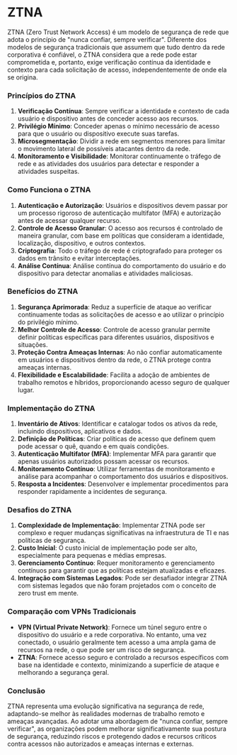 # ZTNA

ZTNA (Zero Trust Network Access) é um modelo de segurança de rede que adota o princípio de "nunca confiar, sempre verificar". Diferente dos modelos de segurança tradicionais que assumem que tudo dentro da rede corporativa é confiável, o ZTNA considera que a rede pode estar comprometida e, portanto, exige verificação contínua da identidade e contexto para cada solicitação de acesso, independentemente de onde ela se origina.

### Princípios do ZTNA

1. **Verificação Contínua**: Sempre verificar a identidade e contexto de cada usuário e dispositivo antes de conceder acesso aos recursos.
2. **Privilégio Mínimo**: Conceder apenas o mínimo necessário de acesso para que o usuário ou dispositivo execute suas tarefas.
3. **Microsegmentação**: Dividir a rede em segmentos menores para limitar o movimento lateral de possíveis atacantes dentro da rede.
4. **Monitoramento e Visibilidade**: Monitorar continuamente o tráfego de rede e as atividades dos usuários para detectar e responder a atividades suspeitas.

### Como Funciona o ZTNA

1. **Autenticação e Autorização**: Usuários e dispositivos devem passar por um processo rigoroso de autenticação multifator (MFA) e autorização antes de acessar qualquer recurso.
2. **Controle de Acesso Granular**: O acesso aos recursos é controlado de maneira granular, com base em políticas que consideram a identidade, localização, dispositivo, e outros contextos.
3. **Criptografia**: Todo o tráfego de rede é criptografado para proteger os dados em trânsito e evitar interceptações.
4. **Análise Contínua**: Análise contínua do comportamento do usuário e do dispositivo para detectar anomalias e atividades maliciosas.

### Benefícios do ZTNA

1. **Segurança Aprimorada**: Reduz a superfície de ataque ao verificar continuamente todas as solicitações de acesso e ao utilizar o princípio do privilégio mínimo.
2. **Melhor Controle de Acesso**: Controle de acesso granular permite definir políticas específicas para diferentes usuários, dispositivos e situações.
3. **Proteção Contra Ameaças Internas**: Ao não confiar automaticamente em usuários e dispositivos dentro da rede, o ZTNA protege contra ameaças internas.
4. **Flexibilidade e Escalabilidade**: Facilita a adoção de ambientes de trabalho remotos e híbridos, proporcionando acesso seguro de qualquer lugar.

### Implementação do ZTNA

1. **Inventário de Ativos**: Identificar e catalogar todos os ativos da rede, incluindo dispositivos, aplicativos e dados.
2. **Definição de Políticas**: Criar políticas de acesso que definem quem pode acessar o quê, quando e em quais condições.
3. **Autenticação Multifator (MFA)**: Implementar MFA para garantir que apenas usuários autorizados possam acessar os recursos.
4. **Monitoramento Contínuo**: Utilizar ferramentas de monitoramento e análise para acompanhar o comportamento dos usuários e dispositivos.
5. **Resposta a Incidentes**: Desenvolver e implementar procedimentos para responder rapidamente a incidentes de segurança.

### Desafios do ZTNA

1. **Complexidade de Implementação**: Implementar ZTNA pode ser complexo e requer mudanças significativas na infraestrutura de TI e nas políticas de segurança.
2. **Custo Inicial**: O custo inicial de implementação pode ser alto, especialmente para pequenas e médias empresas.
3. **Gerenciamento Contínuo**: Requer monitoramento e gerenciamento contínuos para garantir que as políticas estejam atualizadas e eficazes.
4. **Integração com Sistemas Legados**: Pode ser desafiador integrar ZTNA com sistemas legados que não foram projetados com o conceito de zero trust em mente.

### Comparação com VPNs Tradicionais

- **VPN (Virtual Private Network)**: Fornece um túnel seguro entre o dispositivo do usuário e a rede corporativa. No entanto, uma vez conectado, o usuário geralmente tem acesso a uma ampla gama de recursos na rede, o que pode ser um risco de segurança.
- **ZTNA**: Fornece acesso seguro e controlado a recursos específicos com base na identidade e contexto, minimizando a superfície de ataque e melhorando a segurança geral.

### Conclusão

ZTNA representa uma evolução significativa na segurança de rede, adaptando-se melhor às realidades modernas de trabalho remoto e ameaças avançadas. Ao adotar uma abordagem de "nunca confiar, sempre verificar", as organizações podem melhorar significativamente sua postura de segurança, reduzindo riscos e protegendo dados e recursos críticos contra acessos não autorizados e ameaças internas e externas.